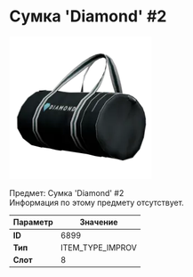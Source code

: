 # Сумка 'Diamond' #2

![Item Image](../img/6899.webp?raw=true)

Предмет: Сумка 'Diamond' #2<br>Информация по этому предмету отсутствует.


| Параметр | Значение |
|----------|----------|
| **ID** | 6899 |
| **Тип** | ITEM_TYPE_IMPROV |
| **Слот** | 8 |

